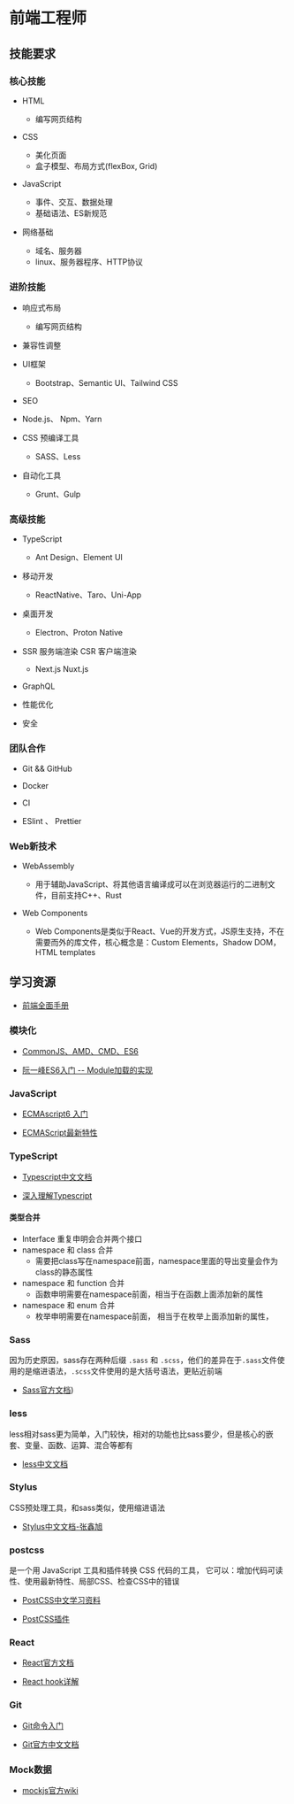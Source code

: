# 前端工程师

## 技能要求

### 核心技能

- HTML
  - 编写网页结构

- CSS
  - 美化页面
  - 盒子模型、布局方式(flexBox, Grid)

- JavaScript
  - 事件、交互、数据处理
  - 基础语法、ES新规范

- 网络基础
  - 域名、服务器
  - linux、服务器程序、HTTP协议

### 进阶技能

- 响应式布局
  - 编写网页结构

- 兼容性调整

- UI框架
  - Bootstrap、Semantic UI、Tailwind CSS

- SEO

- Node.js、 Npm、Yarn

- CSS 预编译工具
  - SASS、Less
  
- 自动化工具
  - Grunt、Gulp

### 高级技能

- TypeScript
  - Ant Design、Element UI

- 移动开发
  - ReactNative、Taro、Uni-App

- 桌面开发
  - Electron、Proton Native

- SSR 服务端渲染   CSR 客户端渲染
  - Next.js   Nuxt.js

- GraphQL

- 性能优化

- 安全

### 团队合作

- Git && GitHub

- Docker

- CI

- ESlint 、 Prettier

### Web新技术

- WebAssembly
  - 用于辅助JavaScript、将其他语言编译成可以在浏览器运行的二进制文件，目前支持C++、Rust

- Web Components
  - Web Components是类似于React、Vue的开发方式，JS原生支持，不在需要而外的库文件，核心概念是：Custom Elements，Shadow DOM，HTML templates
  

## 学习资源

- [前端全面手册](https://leohxj.gitbooks.io/front-end-database/content/html-and-css-basic/common-tag.html)

### 模块化

- [CommonJS、AMD、CMD、ES6](https://juejin.im/post/5aaa37c8f265da23945f365c)

- [阮一峰ES6入门 -- Module加载的实现](https://es6.ruanyifeng.com/#docs/module-loader)

### JavaScript

- [ECMAscript6 入门](https://es6.ruanyifeng.com/#docs/intro)

- [ECMAScript最新特性](https://www.ecma-international.org/publications/standards/Ecma-262.htm)

### TypeScript

- [Typescript中文文档](https://www.tslang.cn/docs/handbook/basic-types.html)

- [深入理解Typescript](https://jkchao.github.io/typescript-book-chinese/)

#### 类型合并

- Interface 重复申明会合并两个接口
- namespace 和 class 合并
  - 需要把class写在namespace前面，namespace里面的导出变量会作为class的静态属性
- namespace 和 function 合并
  - 函数申明需要在namespace前面，相当于在函数上面添加新的属性
- namespace 和 enum 合并
  - 枚举申明需要在namespace前面， 相当于在枚举上面添加新的属性，

### Sass

因为历史原因，sass存在两种后缀 `.sass` 和 `.scss`，他们的差异在于`.sass`文件使用的是缩进语法，`.scss`文件使用的是大括号语法，更贴近前端

- [Sass官方文档](https://www.sass.hk/docs/))

### less

less相对sass更为简单，入门较快，相对的功能也比sass要少，但是核心的嵌套、变量、函数、运算、混合等都有

- [less中文文档](https://less.bootcss.com/#%E6%A6%82%E8%A7%88)

### Stylus

CSS预处理工具，和sass类似，使用缩进语法

- [Stylus中文文档-张鑫旭](https://www.zhangxinxu.com/jq/stylus/selectors.php)

### postcss

是一个用 JavaScript 工具和插件转换 CSS 代码的工具， 它可以：增加代码可读性、使用最新特性、局部CSS、检查CSS中的错误

- [PostCSS中文学习资料](https://github.com/postcss/postcss/blob/master/README-cn.md)

- [PostCSS插件](https://www.postcss.parts/)

### React

- [React官方文档](https://reactjs.bootcss.com/docs/getting-started.html)

- [React hook详解](https://juejin.im/post/5dbbdbd5f265da4d4b5fe57d#heading-1)


### Git

- [Git命令入门](https://learngitbranching.js.org/)

- [Git官方中文文档](https://git-scm.com/book/zh/v2)


### Mock数据

- [mockjs官方wiki](https://github.com/nuysoft/Mock/wiki)
